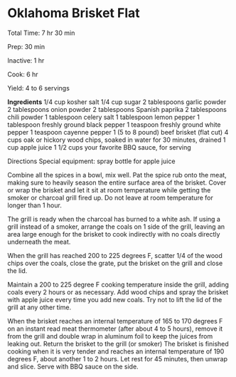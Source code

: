 # Oklahoma Brisket Flat

Total Time:
7 hr 30 min

Prep:
30 min

Inactive:
1 hr

Cook:
6 hr

Yield: 4 to 6 servings

**Ingredients**
1/4 cup kosher salt
1/4 cup sugar
2 tablespoons garlic powder
2 tablespoons onion powder
2 tablespoons Spanish paprika
2 tablespoons chili powder
1 tablespoon celery salt
1 tablespoon lemon pepper
1 tablespoon freshly ground black pepper
1 teaspoon freshly ground white pepper
1 teaspoon cayenne pepper
1 (5 to 8 pound) beef brisket (flat cut)
4 cups oak or hickory wood chips, soaked in water for 30 minutes, drained
1 cup apple juice
1 1/2 cups your favorite BBQ sauce, for serving

Directions
Special equipment: spray bottle for apple juice

Combine all the spices in a bowl, mix well. Pat the spice rub onto the meat, making sure to heavily season the entire surface area of the brisket. Cover or wrap the brisket and let it sit at room temperature while getting the smoker or charcoal grill fired up. Do not leave at room temperature for longer than 1 hour.

The grill is ready when the charcoal has burned to a white ash. If using a grill instead of a smoker, arrange the coals on 1 side of the grill, leaving an area large enough for the brisket to cook indirectly with no coals directly underneath the meat.

When the grill has reached 200 to 225 degrees F, scatter 1/4 of the wood chips over the coals, close the grate, put the brisket on the grill and close the lid.

Maintain a 200 to 225 degree F cooking temperature inside the grill, adding coals every 2 hours or as necessary. Add wood chips and spray the brisket with apple juice every time you add new coals. Try not to lift the lid of the grill at any other time.

When the brisket reaches an internal temperature of 165 to 170 degrees F on an instant read meat thermometer (after about 4 to 5 hours), remove it from the grill and double wrap in aluminum foil to keep the juices from leaking out. Return the brisket to the grill (or smoker) The brisket is finished cooking when it is very tender and reaches an internal temperature of 190 degrees F, about another 1 to 2 hours. Let rest for 45 minutes, then unwrap and slice. Serve with BBQ sauce on the side.
